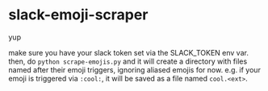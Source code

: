 # slack-emoji-scraper

yup

make sure you have your slack token set via the SLACK_TOKEN env var.  then, do `python scrape-emojis.py` and it will create a directory with files named after their emoji triggers, ignoring aliased emojis for now.  e.g. if your emoji is triggered via `:cool:`, it will be saved as a file named `cool.<ext>`.
